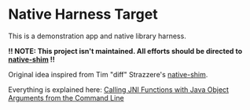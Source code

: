 # Native Harness Target

This is a demonstration app and native library harness.

**!! NOTE: This project isn't maintained. All efforts should be directed to [native-shim](https://github.com/rednaga/native-shim) !!**

Original idea inspired from Tim "diff" Strazzere's [native-shim](https://github.com/rednaga/native-shim).

Everything is explained here: [Calling JNI Functions with Java Object Arguments from the Command Line](https://calebfenton.github.io/2017/04/14/calling_jni_functions_with_java_object_arguments_from_the_command_line/)
